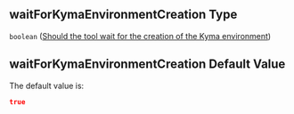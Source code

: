 ## waitForKymaEnvironmentCreation Type

`boolean` ([Should the tool wait for the creation of the Kyma environment](btpsa-parameters-properties-should-the-tool-wait-for-the-creation-of-the-kyma-environment.md))

## waitForKymaEnvironmentCreation Default Value

The default value is:

```json
true
```
